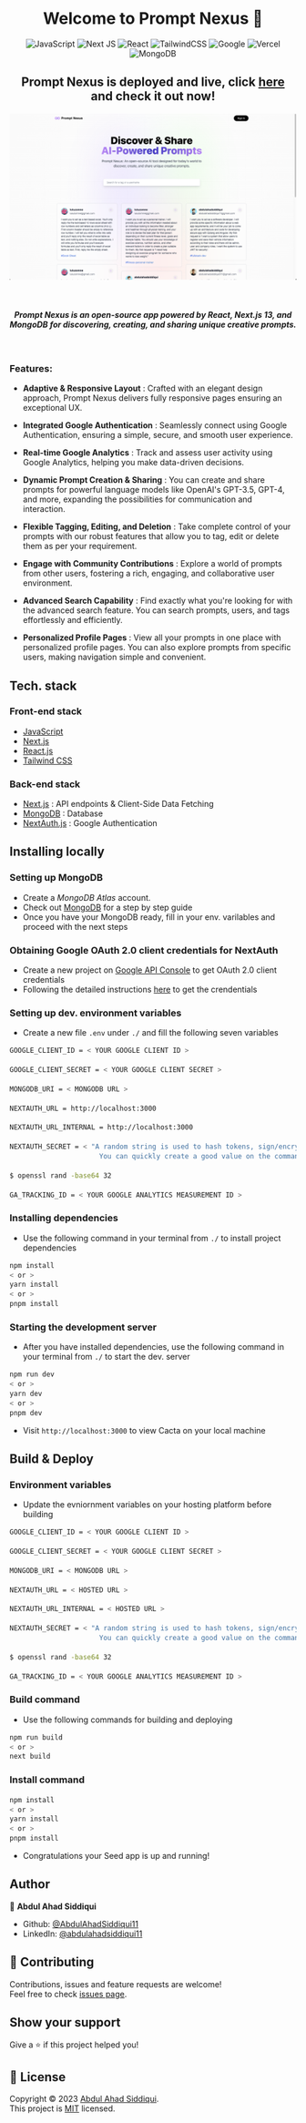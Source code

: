 <h1 align="center">Welcome to Prompt Nexus 👋</h1>

<div align="center">

![JavaScript](https://img.shields.io/badge/javascript-%23323330.svg?style=for-the-badge&logo=javascript&logoColor=%23F7DF1E)
![Next JS](https://img.shields.io/badge/Next-black?style=for-the-badge&logo=next.js&logoColor=white)
![React](https://img.shields.io/badge/react-%2320232a.svg?style=for-the-badge&logo=react&logoColor=%2361DAFB)
![TailwindCSS](https://img.shields.io/badge/tailwindcss-%2338B2AC.svg?style=for-the-badge&logo=tailwind-css&logoColor=white)
![Google](https://img.shields.io/badge/google-4285F4?style=for-the-badge&logo=google&logoColor=white)
![Vercel](https://img.shields.io/badge/vercel-%23000000.svg?style=for-the-badge&logo=vercel&logoColor=white)
![MongoDB](https://img.shields.io/badge/MongoDB-%234ea94b.svg?style=for-the-badge&logo=mongodb&logoColor=white)

</div>

<h2 align="center">Prompt Nexus is deployed and live, click <a href="https://prompt.abdulahadsiddiqui.com" target="_blank" >here</a> and check it out now! </h2>

<p align="center">
  <a href="https://prompt.abdulahadsiddiqui.com" target="_blank"> 
    <img src="./static/prompt-nexus-home.png" alt="Prompt Nexus Home">
  </a>
</p>

<br />
<h4 align="center"> <em><strong>Prompt Nexus </strong> is an open-source app powered by React, Next.js 13, and MongoDB for discovering, creating, and sharing unique creative prompts.</em></h4>
<br /> 

### Features:
* <b>Adaptive & Responsive Layout</b> : Crafted with an elegant design approach, Prompt Nexus delivers fully responsive pages ensuring an exceptional UX.

* <b>Integrated Google Authentication</b> : Seamlessly connect using Google Authentication, ensuring a simple, secure, and smooth user experience.

* <b>Real-time Google Analytics</b> : Track and assess user activity using Google Analytics, helping you make data-driven decisions.

* <b>Dynamic Prompt Creation & Sharing</b> : You can create and share prompts for powerful language models like OpenAI's GPT-3.5, GPT-4, and more, expanding the possibilities for communication and interaction.

* <b>Flexible Tagging, Editing, and Deletion</b> : Take complete control of your prompts with our robust features that allow you to tag, edit or delete them as per your requirement.

* <b>Engage with Community Contributions</b> : Explore a world of prompts from other users, fostering a rich, engaging, and collaborative user environment.

* <b>Advanced Search Capability</b> : Find exactly what you're looking for with the advanced search feature. You can search prompts, users, and tags effortlessly and efficiently.

* <b>Personalized Profile Pages</b> : View all your prompts in one place with personalized profile pages. You can also explore prompts from specific users, making navigation simple and convenient.

## Tech. stack
### Front-end stack
* [JavaScript](https://developer.mozilla.org/en-US/docs/Web/JavaScript)
* [Next.js](https://nextjs.org/)
* [React.js](https://reactjs.org/)
* [Tailwind CSS](https://tailwindcss.com/)

### Back-end stack
* [Next.js](https://nextjs.org/) : API endpoints & Client-Side Data Fetching
* [MongoDB](https://www.mongodb.com/docs/) : Database
* [NextAuth.js](https://next-auth.js.org/) : Google Authentication


## Installing locally

### Setting up MongoDB
* Create a <i>MongoDB Atlas</i> account.
* Check out [MongoDB](https://www.mongodb.com/docs/) for a step by step guide
* Once you have your MongoDB ready, fill in your env. varilables and proceed with the next steps

### Obtaining Google OAuth 2.0 client credentials for NextAuth
* Create a new project on [Google API Console](https://console.developers.google.com/) to get OAuth 2.0 client credentials
* Following the detailed instructions [here](https://developers.google.com/identity/protocols/oauth2) to get the crendentials

### Setting up dev. environment variables
* Create a new file ```.env``` under ```./``` and fill the following seven variables
```sh
GOOGLE_CLIENT_ID = < YOUR GOOGLE CLIENT ID >

GOOGLE_CLIENT_SECRET = < YOUR GOOGLE CLIENT SECRET >

MONGODB_URI = < MONGODB URL >

NEXTAUTH_URL = http://localhost:3000

NEXTAUTH_URL_INTERNAL = http://localhost:3000

NEXTAUTH_SECRET = < "A random string is used to hash tokens, sign/encrypt cookies and generate cryptographic keys. 
                      You can quickly create a good value on the command line via this openssl command." >

$ openssl rand -base64 32

GA_TRACKING_ID = < YOUR GOOGLE ANALYTICS MEASUREMENT ID >
```

### Installing dependencies
* Use the following command in your terminal from ```./``` to install project dependencies
```sh
npm install
< or >
yarn install
< or >
pnpm install
```

### Starting the development server
* After you have installed dependencies, use the following command in your terminal from ```./``` to start the dev. server
```sh
npm run dev
< or >
yarn dev
< or >
pnpm dev
```
* Visit ```http://localhost:3000``` to view Cacta on your local machine

## Build & Deploy

### Environment variables
* Update the evniornment variables on your hosting platform before building
```sh
GOOGLE_CLIENT_ID = < YOUR GOOGLE CLIENT ID >

GOOGLE_CLIENT_SECRET = < YOUR GOOGLE CLIENT SECRET >

MONGODB_URI = < MONGODB URL >

NEXTAUTH_URL = < HOSTED URL >

NEXTAUTH_URL_INTERNAL = < HOSTED URL >

NEXTAUTH_SECRET = < "A random string is used to hash tokens, sign/encrypt cookies and generate cryptographic keys. 
                      You can quickly create a good value on the command line via this openssl command." >

$ openssl rand -base64 32

GA_TRACKING_ID = < YOUR GOOGLE ANALYTICS MEASUREMENT ID >
```

### Build command
* Use the following commands for building and deploying
```sh
npm run build
< or >
next build
```

### Install command
```sh
npm install
< or >
yarn install
< or >
pnpm install
```
* Congratulations your Seed app is up and running!

## Author

👤 **Abdul Ahad Siddiqui**

* Github: [@AbdulAhadSiddiqui11](https://github.com/AbdulAhadSiddiqui11)
* LinkedIn: [@abdulahadsiddiqui11](https://linkedin.com/in/abdulahadsiddiqui11)

## 🤝 Contributing

Contributions, issues and feature requests are welcome!<br />Feel free to check [issues page](https://github.com/AbdulAhadSiddiqui11/prompt-nexus/issues). 

## Show your support

Give a ⭐️ if this project helped you!

## 📝 License

Copyright © 2023 [Abdul Ahad Siddiqui](https://github.com/AbdulAhadSiddiqui11).<br />
This project is [MIT](./LICENSE) licensed.
